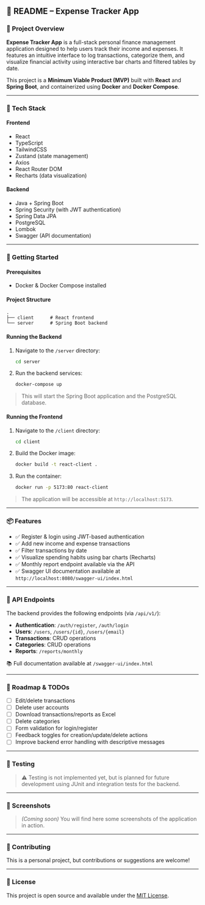 ## 📘 README – Expense Tracker App

### 📌 Project Overview

**Expense Tracker App** is a full-stack personal finance management application designed to help users track their income and expenses. It features an intuitive interface to log transactions, categorize them, and visualize financial activity using interactive bar charts and filtered tables by date.

This project is a **Minimum Viable Product (MVP)** built with **React** and **Spring Boot**, and containerized using **Docker** and **Docker Compose**.

---

### 💠 Tech Stack

#### Frontend

* React
* TypeScript
* TailwindCSS
* Zustand (state management)
* Axios
* React Router DOM
* Recharts (data visualization)

#### Backend

* Java + Spring Boot
* Spring Security (with JWT authentication)
* Spring Data JPA
* PostgreSQL
* Lombok
* Swagger (API documentation)

---

### 🚀 Getting Started

#### Prerequisites

* Docker & Docker Compose installed

#### Project Structure

```
.
├── client      # React frontend
└── server      # Spring Boot backend
```

#### Running the Backend

1. Navigate to the `/server` directory:

   ```bash
   cd server
   ```
2. Run the backend services:

   ```bash
   docker-compose up
   ```

> This will start the Spring Boot application and the PostgreSQL database.

#### Running the Frontend

1. Navigate to the `/client` directory:

   ```bash
   cd client
   ```
2. Build the Docker image:

   ```bash
   docker build -t react-client .
   ```
3. Run the container:

   ```bash
   docker run -p 5173:80 react-client
   ```

> The application will be accessible at `http://localhost:5173`.

---

### 📦 Features

* ✅ Register & login using JWT-based authentication
* ✅ Add new income and expense transactions
* ✅ Filter transactions by date
* ✅ Visualize spending habits using bar charts (Recharts)
* ✅ Monthly report endpoint available via the API
* ✅ Swagger UI documentation available at `http://localhost:8080/swagger-ui/index.html`

---

### 📡 API Endpoints

The backend provides the following endpoints (via `/api/v1/`):

* **Authentication**: `/auth/register`, `/auth/login`
* **Users**: `/users`, `/users/{id}`, `/users/{email}`
* **Transactions**: CRUD operations
* **Categories**: CRUD operations
* **Reports**: `/reports/monthly`

📚 Full documentation available at `/swagger-ui/index.html`

---

### 🔧 Roadmap & TODOs

* [ ] Edit/delete transactions
* [ ] Delete user accounts
* [ ] Download transactions/reports as Excel
* [ ] Delete categories
* [ ] Form validation for login/register
* [ ] Feedback toggles for creation/update/delete actions
* [ ] Improve backend error handling with descriptive messages

---

### 🧪 Testing

> ⚠️ Testing is not implemented yet, but is planned for future development using JUnit and integration tests for the backend.

---

### 📸 Screenshots

> *(Coming soon)*
> You will find here some screenshots of the application in action.

---

### 🤝 Contributing

This is a personal project, but contributions or suggestions are welcome!

---

### 📄 License

This project is open source and available under the [MIT License](LICENSE).
